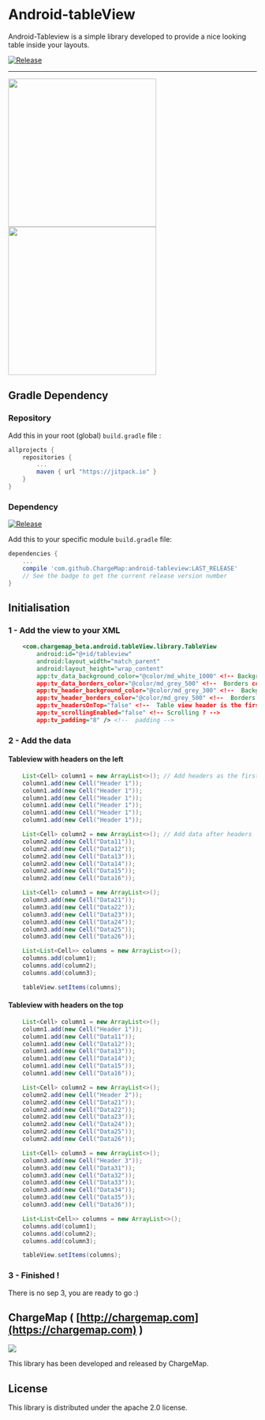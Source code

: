 # Android-tableView

Android-Tableview is a simple library developed to provide a nice looking table inside your layouts.

[![Release](https://jitpack.io/v/ChargeMap/android-tableView.svg)](https://jitpack.io/v/ChargeMap/android-tableView.svg)

---
<img src="https://github.com/ChargeMap/android-tableView/blob/master/art/demo1.png" width="300"/> 

<img src="https://github.com/ChargeMap/android-tableView/blob/master/art/demo2.png" width="300"/>

## Gradle Dependency

### Repository

Add this in your root (global) `build.gradle` file :

```gradle
allprojects {
	repositories {
		...
		maven { url "https://jitpack.io" }
	}
}
```

### Dependency

[![Release](https://jitpack.io/v/ChargeMap/android-tableView.svg)](https://jitpack.io/v/ChargeMap/android-tableView.svg)

Add this to your specific module `build.gradle` file:

```gradle
dependencies {
	...
	compile 'com.github.ChargeMap:android-tableview:LAST_RELEASE'
	// See the badge to get the current release version number
}
```

## Initialisation

### 1 -  Add the view to your XML


```xml
    <com.chargemap_beta.android.tableView.library.TableView
        android:id="@+id/tableview"
        android:layout_width="match_parent"
        android:layout_height="wrap_content"
        app:tv_data_background_color="@color/md_white_1000" <!-- Background color for data cells -->
        app:tv_data_borders_color="@color/md_grey_500" <!--  Borders color for data cells -->
        app:tv_header_background_color="@color/md_grey_300" <!--  Background color for header cells -->
        app:tv_header_borders_color="@color/md_grey_500" <!--  Borders color for header cells -->
        app:tv_headersOnTop="false" <!--  Table view header is the first row ? If false, headers are shown as the first column -->
        app:tv_scrollingEnabled="false" <!-- Scrolling ? -->
        app:tv_padding="8" /> <!--  padding -->
```

### 2 -  Add the data

#### Tableview with headers on the left

```java
    List<Cell> column1 = new ArrayList<>(); // Add headers as the first column
    column1.add(new Cell("Header 1"));
    column1.add(new Cell("Header 1"));
    column1.add(new Cell("Header 1"));
    column1.add(new Cell("Header 1"));
    column1.add(new Cell("Header 1"));
    column1.add(new Cell("Header 1"));

    List<Cell> column2 = new ArrayList<>(); // Add data after headers
    column2.add(new Cell("Data11"));
    column2.add(new Cell("Data12"));
    column2.add(new Cell("Data13"));
    column2.add(new Cell("Data14"));
    column2.add(new Cell("Data15"));
    column2.add(new Cell("Data16"));

    List<Cell> column3 = new ArrayList<>();
    column3.add(new Cell("Data21"));
    column3.add(new Cell("Data22"));
    column3.add(new Cell("Data23"));
    column3.add(new Cell("Data24"));
    column3.add(new Cell("Data25"));
    column3.add(new Cell("Data26"));

    List<List<Cell>> columns = new ArrayList<>();
    columns.add(column1);
    columns.add(column2);
    columns.add(column3);

    tableView.setItems(columns);
```

#### Tableview with headers on the top

```java
    List<Cell> column1 = new ArrayList<>();
    column1.add(new Cell("Header 1"));
    column1.add(new Cell("Data11"));
    column1.add(new Cell("Data12"));
    column1.add(new Cell("Data13"));
    column1.add(new Cell("Data14"));
    column1.add(new Cell("Data15"));
    column1.add(new Cell("Data16"));

    List<Cell> column2 = new ArrayList<>();
    column2.add(new Cell("Header 2"));
    column2.add(new Cell("Data21"));
    column2.add(new Cell("Data22"));
    column2.add(new Cell("Data23"));
    column2.add(new Cell("Data24"));
    column2.add(new Cell("Data25"));
    column2.add(new Cell("Data26"));

    List<Cell> column3 = new ArrayList<>();
    column3.add(new Cell("Header 3"));
    column3.add(new Cell("Data31"));
    column3.add(new Cell("Data32"));
    column3.add(new Cell("Data33"));
    column3.add(new Cell("Data34"));
    column3.add(new Cell("Data35"));
    column3.add(new Cell("Data36"));

    List<List<Cell>> columns = new ArrayList<>();
    columns.add(column1);
    columns.add(column2);
    columns.add(column3);

    tableView.setItems(columns);
```

### 3 - Finished !

There is no sep 3, you are ready to go :)

## ChargeMap ( [http://chargemap.com](https://chargemap.com) )

<img src="https://chargemap.com/img/logo.png" />

 This library has been developed and released by ChargeMap.

## License

This library is distributed under the apache 2.0 license.
